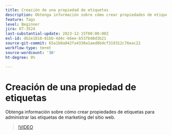 ```yaml
---
title: Creación de una propiedad de etiquetas
description: Obtenga información sobre cómo crear propiedades de etiquetas para administrar las etiquetas de marketing del sitio web.
feature: Tags
level: Beginner
jira: KT-3524
last-substantial-update: 2023-12-15T00:00:00Z
exl-id: db2e1818-81bb-4d4c-b6ee-b537b48d3b21
source-git-commit: 65a1b8a042fa4330a1aed8bdcf319312c76eac22
workflow-type: tm+mt
source-wordcount: '36'
ht-degree: 0%

---
```


# Creación de una propiedad de etiquetas

Obtenga información sobre cómo crear propiedades de etiquetas para administrar las etiquetas de marketing del sitio web.

>[!VIDEO](https://video.tv.adobe.com/v/28727/?learn=on)
